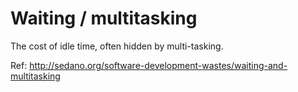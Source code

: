 # Waiting / multitasking

The cost of idle time, often hidden by multi-tasking.

Ref: http://sedano.org/software-development-wastes/waiting-and-multitasking
